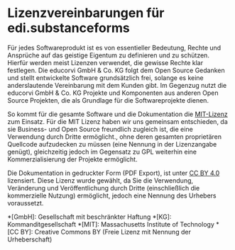 # Lizenzvereinbarungen für edi.substanceforms

Für jedes Softwareprodukt ist es von essentieller Bedeutung, Rechte und Ansprüche auf das geistige Eigentum 
zu definieren und zu schützen. Hierfür werden meist Lizenzen verwendet, die gewisse Rechte klar festlegen.
Die educorvi GmbH & Co. KG folgt dem Open Source Gedanken und stellt entwickelte Software grundsätzlich frei,
solange es keine anderslautende Vereinbarung mit dem Kunden gibt. Im Gegenzug nutzt die educorvi GmbH & Co. KG
Projekte und Komponenten aus anderen Open Source Projekten, die als Grundlage für die Softwareprojekte dienen.

So kommt für die gesamte Software und die Dokumentation die [MIT-Lizenz](https://de.wikipedia.org/wiki/MIT-Lizenz) 
zum Einsatz. Für die MIT Lizenz haben wir uns gemeinsam entschieden, da sie Business- und Open Source freundlich 
zugleich ist, die eine Verwendung durch Dritte ermöglicht., ohne deren gesamten proprietären Quellcode aufzudecken 
zu müssen (eine Nennung in der Lizenzangabe genügt), gleichzeitig jedoch im Gegensatz zu GPL weiterhin eine 
Kommerzialisierung der Projekte ermöglicht.

Die Dokumentation in gedruckter Form (PDF Export), ist unter [CC BY 4.0](https://creativecommons.org/licenses/by/4.0/) 
lizensiert. Diese Lizenz wurde gewählt, da Sie die Verwendung, Veränderung und Veröffentlichung durch Dritte 
(einschließlich die kommerzielle Nutzung) ermöglicht, jedoch eine Nennung des Urhebers voraussetzt.

*[GmbH]: Gesellschaft mit beschränkter Haftung
*[KG]: Kommanditgesellschaft
*[MIT]: Massachusetts Institute of Technology
*[CC BY]: Creative Commons BY (Freie Lizenz mit Nennung der Urheberschaft)
